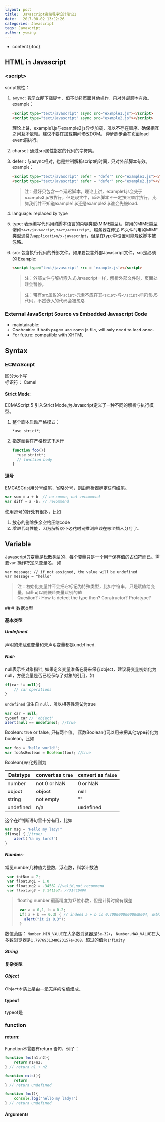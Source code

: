 ```yaml
---
layout: post
title:  Javascript高级程序设计笔记1
date:   2017-08-02 13:12:26
categories: Javascript
tags: Javascript
author: yuming
---
```


* content
{:toc}



## HTML in Javascript

### \<script>
script属性：
1. async: 表示立即下载脚本，但不妨碍页面其他操作，只对外部脚本有效。 
   example：
   ```html
   <script type="text/javascript" async src="example1.js"></script>
   <script type="text/javascript" async src="example2.js"></script>
   ```
   理论上讲，example1.js与example2.js异步加载，所以不存在顺序。确保相互之间互不依赖。建议不要在加载期间修改DOM。
   异步脚步会在页面load event前执行。
2. charset: 通过src属性指定的代码的字符集。
3. defer：与async相对，也是控制解析script的时间，只对外部脚本有效。
   example：
   ```html
   <script type="text/javascript" defer = "defer" src="example1.js"></script>
   <script type="text/javascript" defer = "defer" src="example2.js"></script>
   ```
   > 注：最好只包含一个延迟脚本，理论上讲，example1.js会先于example2.js被执行。但是现实中，延迟脚本不一定按照顺序执行，比如我们并不知道example1.js还是example2.js谁会先被load.
4. language: replaced by type
5. type: 表示编写代码用的脚本语言的内容类型(MIME类型)。常用的MIME类型诸如`text/javascript`, `text/ecmascript`。服务器在传送JS文件时用的MIME类型通常为`application/x-javascript`，但是在type中设置可能导致脚本被忽略。
6. src: 包含执行代码的外部文件。如果要包含外部Javascript文件，src是必须的
   Example:
    ```html
    <script type="text/javascript" src = 'example.js'></script>
    ```
   > 注：外部文件与解析嵌入式Javascript一样，解析外部文件时，页面处理会暂停。
   
   > 注：带有src属性的`<scipt>`元素不应在其`<scipt>`与`</scipt>`间包含JS代码，不然嵌入的代码会被忽略




### External JavaScript Source vs Embedded Javascript Code
+ maintainable:
+ Cacheable: If both pages use same js file, will only need to load once.
+ For future: compatible with XHTML



## Syntax

### ECMAScript
区分大小写  
标识符： Camel  
#### Strict Mode: 
   ECMAScript 5 引入Strict Mode,为Javascript定义了一种不同的解析与执行模型。
1. 整个脚本启动严格模式：
   ``` 
   *use strict*;
   ```

2. 指定函数在严格模式下运行
   ```javascript
   function foo(){
     *use strict*;
     // function body
   }
   ```
 
#### 逗号
EMCASCript用分号结尾，省略分号，则由解析器确定语句结尾。
```javascript
var sum = a + b  // no comma, not recommend
var diff = a -b; // recommend
```
使用逗号的好处有很多，比如
1. 放心的删除多余空格压缩code
2. 增进代码性能，因为解析器不必花时间推测应该在哪里插入分号了。


## Variable

Javascript的变量是松散类型的，每个变量只是一个用于保存值的占位符而已。需要`var` 操作符定义变量名， 如    
```
var message; // if not assigned, the value will be undefined
var message = "hello"
```
> 注：初始化变量并不会把它标记为特殊类型，比如字符串，只是赋值给变量，因此可以随便给变量赋别的值  
> Question? : How to detect the type then? Constructor? Prototype?



##＃ 数据类型
#### 基本类型
##### Undefined:
声明的未赋值变量和未声明变量都是undefined.
##### Null:
null表示空对象指针, 如果定义变量准备在将来保存object，建议将变量初始化为null，方便变量是否已经保存了对象的引用，如
```javascript
if(car != null){
    // car operations
}
```
`undefined` 派生自 `null`，所以相等性测试为true
```javascript
var car = null;
tyoeof car // 'object'
alert(null == undefined); //true
```

Boolean:
true or false, 只有两个值。
函数Boolean()可以用来把其他type转化为boolean，比如
```javascript
var foo = "hello world!";
var fooAsBoolean = Boolean(foo); //true
```
Boolean()转化规则为

Datatype | convert as `true`  | convert as `false`
--------| --------- | --------
number | not 0 or NaN   | 0 or NaN
object | object | null
string | not empty | ""
undefined | n/a | undefined

这个在if判断语句里十分有用，比如
```javascript
var msg = "Hello my lady!"
if(msg) { //true;
    alert('Ya my lord!') 
}

```


##### Number:
常见number几种值为整数，浮点数，科学计数法
```javascript
 var intNum = 7;
 var floating1 = 1.0
 var floating2 = .34567 //valid,not recommend
 var floating3 = 3.1415e7; //31415000
```
> floating number 最高精度为17位小数，但是计算时候有误差
> ```javascript
>  var a = 0,1, b = 0.2;  
>  if( a + b == 0.3) { // indeed a + b is 0.30000000000000004, 正好为17位小数， so false 
>    alert("it is 0.3"):
>  }
>  ```


数值范围：
`Number.MIN_VALUE`在大多数浏览器是`5e-324`， `Number.MAX_VALUE`在大多数浏览器是`1.7976931348623157e+308`。超过的值为`Infinity`

##### String

#### 复杂类型
##### Object
Object本质上是由一组无序的名值组成。

#### typeof
typeof是



### function

#### return:
Function不需要有return 语句，例子：
```javascript
function foo(n1,n2){
    return n1+n2;
} // return n1 + n2

function nuts(){
    return;
} // return undefined

function foo(){
    console.log("hello my lady!")
} // return undefined

```


#### Arguments


